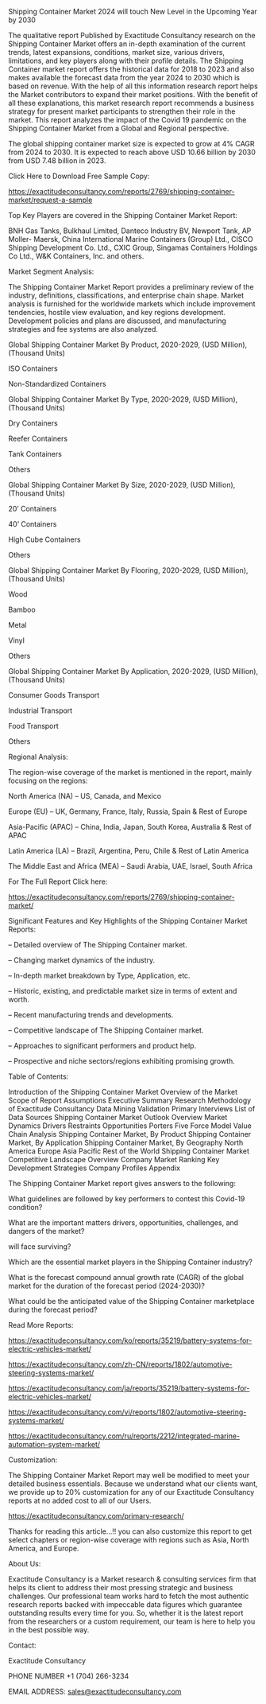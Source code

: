 Shipping Container Market 2024 will touch New Level in the Upcoming Year by 2030

The qualitative report Published by Exactitude Consultancy research on the Shipping Container Market offers an in-depth examination of the current trends, latest expansions, conditions, market size, various drivers, limitations, and key players along with their profile details. The Shipping Container market report offers the historical data for 2018 to 2023 and also makes available the forecast data from the year 2024 to 2030 which is based on revenue. With the help of all this information research report helps the Market contributors to expand their market positions. With the benefit of all these explanations, this market research report recommends a business strategy for present market participants to strengthen their role in the market. This report analyzes the impact of the Covid 19 pandemic on the Shipping Container Market from a Global and Regional perspective.

The global shipping container market size is expected to grow at 4% CAGR from 2024 to 2030. It is expected to reach above USD 10.66 billion by 2030 from USD 7.48 billion in 2023.

Click Here to Download Free Sample Copy:

https://exactitudeconsultancy.com/reports/2769/shipping-container-market/request-a-sample

Top Key Players are covered in the Shipping Container Market Report:

BNH Gas Tanks, Bulkhaul Limited, Danteco Industry BV, Newport Tank, AP Moller- Maersk, China International Marine Containers (Group) Ltd., CISCO Shipping Development Co. Ltd., CXIC Group, Singamas Containers Holdings Co Ltd., W&K Containers, Inc. and others.

Market Segment Analysis:

The Shipping Container Market Report provides a preliminary review of the industry, definitions, classifications, and enterprise chain shape. Market analysis is furnished for the worldwide markets which include improvement tendencies, hostile view evaluation, and key regions development. Development policies and plans are discussed, and manufacturing strategies and fee systems are also analyzed.

Global Shipping Container Market By Product, 2020-2029, (USD Million), (Thousand Units)

ISO Containers

Non-Standardized Containers

Global Shipping Container Market By Type, 2020-2029, (USD Million), (Thousand Units)

Dry Containers

Reefer Containers

Tank Containers

Others

Global Shipping Container Market By Size, 2020-2029, (USD Million), (Thousand Units)

20’ Containers

40’ Containers

High Cube Containers

Others

Global Shipping Container Market By Flooring, 2020-2029, (USD Million), (Thousand Units)

Wood

Bamboo

Metal

Vinyl

Others

Global Shipping Container Market By Application, 2020-2029, (USD Million), (Thousand Units)

Consumer Goods Transport

Industrial Transport

Food Transport

Others

Regional Analysis:

The region-wise coverage of the market is mentioned in the report, mainly focusing on the regions:

North America (NA) – US, Canada, and Mexico

Europe (EU) – UK, Germany, France, Italy, Russia, Spain & Rest of Europe

Asia-Pacific (APAC) – China, India, Japan, South Korea, Australia & Rest of APAC

Latin America (LA) – Brazil, Argentina, Peru, Chile & Rest of Latin America

The Middle East and Africa (MEA) – Saudi Arabia, UAE, Israel, South Africa

For The Full Report Click here:

https://exactitudeconsultancy.com/reports/2769/shipping-container-market/

Significant Features and Key Highlights of the Shipping Container Market Reports:

– Detailed overview of The Shipping Container market.

– Changing market dynamics of the industry.

– In-depth market breakdown by Type, Application, etc.

– Historic, existing, and predictable market size in terms of extent and worth.

– Recent manufacturing trends and developments.

– Competitive landscape of The Shipping Container market.

– Approaches to significant performers and product help.

– Prospective and niche sectors/regions exhibiting promising growth.

Table of Contents:

Introduction of the Shipping Container Market
Overview of the Market
Scope of Report
Assumptions
Executive Summary
Research Methodology of Exactitude Consultancy
Data Mining
Validation
Primary Interviews
List of Data Sources
Shipping Container Market Outlook
Overview
Market Dynamics
Drivers
Restraints
Opportunities
Porters Five Force Model
Value Chain Analysis
Shipping Container Market, By Product
Shipping Container Market, By Application
Shipping Container Market, By Geography
North America
Europe
Asia Pacific
Rest of the World
Shipping Container Market Competitive Landscape
Overview
Company Market Ranking
Key Development Strategies
Company Profiles
Appendix

The Shipping Container Market report gives answers to the following:

What guidelines are followed by key performers to contest this Covid-19 condition?

What are the important matters drivers, opportunities, challenges, and dangers of the market?

will face surviving?

Which are the essential market players in the Shipping Container industry?

What is the forecast compound annual growth rate (CAGR) of the global market for the duration of the forecast period (2024-2030)?

What could be the anticipated value of the Shipping Container marketplace during the forecast period?

Read More Reports:

https://exactitudeconsultancy.com/ko/reports/35219/battery-systems-for-electric-vehicles-market/

https://exactitudeconsultancy.com/zh-CN/reports/1802/automotive-steering-systems-market/

https://exactitudeconsultancy.com/ja/reports/35219/battery-systems-for-electric-vehicles-market/

https://exactitudeconsultancy.com/vi/reports/1802/automotive-steering-systems-market/

https://exactitudeconsultancy.com/ru/reports/2212/integrated-marine-automation-system-market/

Customization:

The Shipping Container Market Report may well be modified to meet your detailed business essentials. Because we understand what our clients want, we provide up to 20% customization for any of our Exactitude Consultancy reports at no added cost to all of our Users.

https://exactitudeconsultancy.com/primary-research/

Thanks for reading this article...!! you can also customize this report to get select chapters or region-wise coverage with regions such as Asia, North America, and Europe.

About Us:

Exactitude Consultancy is a Market research & consulting services firm that helps its client to address their most pressing strategic and business challenges. Our professional team works hard to fetch the most authentic research reports backed with impeccable data figures which guarantee outstanding results every time for you. So, whether it is the latest report from the researchers or a custom requirement, our team is here to help you in the best possible way.

Contact:

Exactitude Consultancy

PHONE NUMBER +1 (704) 266-3234

EMAIL ADDRESS: sales@exactitudeconsultancy.com  
